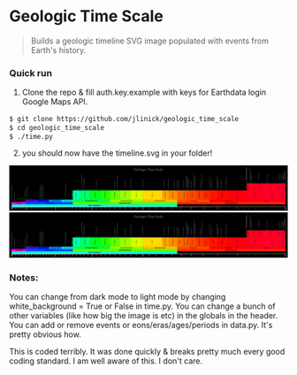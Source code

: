 # Geologic Time Scale
> Builds a geologic timeline SVG image populated with events from Earth's history.

 ### Quick run
 
 1. Clone the repo & fill auth.key.example with keys for Earthdata login Google Maps API.
 ```shell
$ git clone https://github.com/jlinick/geologic_time_scale
$ cd geologic_time_scale
$ ./time.py
```
 2. you should now have the timeline.svg in your folder!

![Example Image](./example.svg)
<img src="./example.svg">

### Notes:

You can change from dark mode to light mode by changing white\_background = True or False in time.py. You can change a bunch of other variables (like how big the image is etc) in the globals in the header.
You can add or remove events or eons/eras/ages/periods in data.py. It's pretty obvious how.

This is coded terribly. It was done quickly & breaks pretty much every good coding standard. I am well aware of this. I don't care. 

